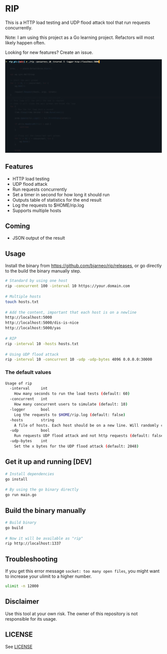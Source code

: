 # RIP

This is a HTTP load testing and UDP flood attack tool that run requests concurrently.

Note: I am using this project as a Go learning project. Refactors will most likely happen often.

Looking for new features? Create an issue.

![RIP](./rip.gif)

## Features

- HTTP load testing
- UDP flood attack
- Run requests concurrently
- Set a timer in second for how long it should run
- Outputs table of statistics for the end result
- Log the requests to $HOME/rip.log
- Supports multiple hosts

## Coming

- JSON output of the result

## Usage

Install the binary from <https://github.com/bjarneo/rip/releases>, or go directly to the build the binary manually step.

```bash
# Standard by using one host
rip -concurrent 100 -interval 10 https://your.domain.com

# Multiple hosts
touch hosts.txt

# Add the content, important that each host is on a newline
http://localhost:5000
http://localhost:5000/dis-is-nice
http://localhost:5000/yas

# RIP
rip -interval 10 -hosts hosts.txt

# Using UDP flood attack
rip -interval 10 -concurrent 10 -udp -udp-bytes 4096 0.0.0.0:30000
```

### The default values

```bash
Usage of rip
  -interval     int
    How many seconds to run the load tests (default: 60)
  -concurrent   int
    How many concurrent users to simulate (default: 10)
  -logger       bool
    Log the requests to $HOME/rip.log (default: false)
  -hosts        string
    A file of hosts. Each host should be on a new line. Will randomly choose an host.
  -udp          bool
    Run requests UDP flood attack and not http requests (default: false)
  -udp-bytes    int
    Set the x bytes for the UDP flood attack (default: 2048)

```

## Get it up and running [DEV]

```bash
# Install dependencies
go install

# By using the go binary directly
go run main.go
```

## Build the binary manually

```bash
# Build binary
go build

# Now it will be available as "rip"
rip http://localhost:1337
```

## Troubleshooting

If you get this error message `socket: too many open files`, you might want to increase your ulimit to a higher number.

```bash
ulimit -n 12000
```

## Disclaimer

Use this tool at your own risk. The owner of this repository is not responsible for its usage.

## LICENSE

See [LICENSE](./LICENSE)
